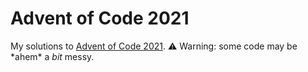 # Advent of Code 2021

My solutions to [Advent of Code 2021](https://adventofcode.com/2021). ⚠️ Warning: some code may be \*ahem\* a *bit* messy.
